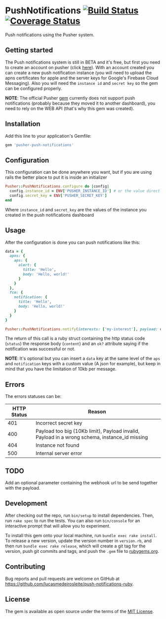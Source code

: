 # PushNotifications [![Build Status](https://travis-ci.org/lucasmedeirosleite/push-notifications-ruby.svg)](https://travis-ci.org/lucasmedeirosleite/push-notifications-ruby) [![Coverage Status](https://coveralls.io/repos/github/lucasmedeirosleite/push-notifications-ruby/badge.svg?branch=master)](https://coveralls.io/github/lucasmedeirosleite/push-notifications-ruby?branch=master)

Push notifications using the Pusher system.

## Getting started

The Push notifications system is still in BETA and it's free, but first you need to create an account on pusher (click [here](https://dash.pusher.com)).
With an account created you can create a new push notification instance (you will need to upload the apns certificates for apple and the server keys for Google's Firebase Cloud Messaging). Also you will need the `instance id` and `secret key` so the gem can be configured properly.

**NOTE**: The official Pusher [gem](https://github.com/pusher/pusher-http-ruby) currently does not support push notifications (probably because they moved it to another dashboard), you need to rely on the WEB API (that's why this gem was created).

## Installation

Add this line to your application's Gemfile:

```ruby
gem 'pusher-push-notifications'
```

## Configuration

This configuration can be done anywhere you want, but if you are using rails the better place to put it is inside an initializer

```ruby
Pusher::PushNotifications.configure do |config|
  config.instance_id = ENV['PUSHER_INSTANCE_ID'] # or the value directly :)
  config.secret_key = ENV['PUSHER_SECRET_KEY']
end
```

Where `instance_id` and `secret_key` are the values of the instance you created in the push notifications dashboard

## Usage

After the configuration is done you can push notifications like this:

```ruby
data = {
  apns: {
    aps: {
      alert: {
        title: 'Hello',
        body: 'Hello, world!'
      }
    }
  },
  fcm: {
    notification: {
      title: 'Hello',
      body: 'Hello, world!'
    }
  }
}

Pusher::PushNotifications.notify(interests: ['my-interest'], payload: data)
```

The return of this call is a ruby struct containing the http status code (`status`) the response body (`content`) and an `ok?` attribute saying if the notification was successful or not.

**NOTE**: It's optional but you can insert a `data` key at the same level of the `aps` and `notification` keys with a custom value (A json for example), but keep in mind that you have the limitation of 10kb per message.

## Errors

The errors statuses can be:

HTTP Status | Reason
--- | ---
401 | Incorrect secret key
400 | Payload too big (10Kb limit), Payload invalid, Payload in a wrong schema, instance_id missing
404 | Instance not found
500 | Internal server error

## TODO

Add an optional parameter containing the webhook url to be send together with the payload.

## Development

After checking out the repo, run `bin/setup` to install dependencies. Then, run `rake spec` to run the tests. You can also run `bin/console` for an interactive prompt that will allow you to experiment.

To install this gem onto your local machine, run `bundle exec rake install`. To release a new version, update the version number in `version.rb`, and then run `bundle exec rake release`, which will create a git tag for the version, push git commits and tags, and push the `.gem` file to [rubygems.org](https://rubygems.org).

## Contributing

Bug reports and pull requests are welcome on GitHub at https://github.com/lucasmedeirosleite/push-notifications-ruby.

## License

The gem is available as open source under the terms of the [MIT License](https://opensource.org/licenses/MIT).
